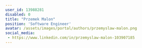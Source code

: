```yaml
---
user_id: 13988281
disabled: 0
title: "Przemek Malon"
position: 'Software Engineer'
avatar: /assets/images/portal/authors/przemyslaw-malon.png
social_media:
 - https://www.linkedin.com/in/przemyslaw-malon-103907185
---
```

